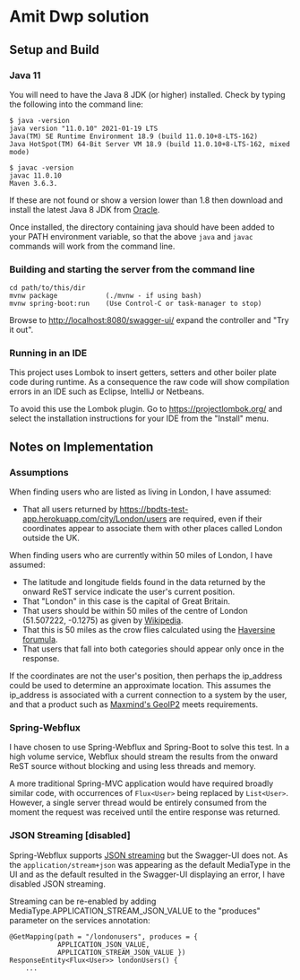 # Amit Dwp solution

## Setup and Build

### Java 11

You will need to have the Java 8 JDK (or higher) installed.  Check by typing the following into the command line:

    $ java -version
    java version "11.0.10" 2021-01-19 LTS
    Java(TM) SE Runtime Environment 18.9 (build 11.0.10+8-LTS-162)
    Java HotSpot(TM) 64-Bit Server VM 18.9 (build 11.0.10+8-LTS-162, mixed mode)
   
    $ javac -version
    javac 11.0.10
    Maven 3.6.3.

If these are not found or show a version lower than 1.8 then download and install the latest Java 8 JDK from [Oracle](https://www.oracle.com/technetwork/java/javase/downloads/index.html).

Once installed, the directory containing java should have been added to your PATH environment variable, so that the above `java` and `javac` commands will work from the command line. 

### Building and starting the server from the command line

    cd path/to/this/dir
    mvnw package            (./mvnw - if using bash)
    mvnw spring-boot:run    (Use Control-C or task-manager to stop)
    
Browse to <http://localhost:8080/swagger-ui/> expand the controller and "Try it out".

### Running in an IDE

This project uses Lombok to insert getters, setters and other boiler plate code during runtime.  As a consequence the raw code will show compilation errors in an IDE such as Eclipse, IntelliJ or Netbeans.

To avoid this use the Lombok plugin. Go to <https://projectlombok.org/> and select the installation instructions for your IDE from the "Install" menu.


## Notes on Implementation

### Assumptions

When finding users who are listed as living in London, I have assumed:

* That all users returned by <https://bpdts-test-app.herokuapp.com/city/London/users> are required, even if their coordinates appear to associate them with other places called London outside the UK.
 
When finding users who are currently within 50 miles of London, I have assumed:

* The latitude and longitude fields found in the data returned by the onward ReST service indicate the user's current position.
* That "London" in this case is the capital of Great Britain.
* That users should be within 50 miles of the centre of London (51.507222, -0.1275) as given by [Wikipedia](https://en.wikipedia.org/wiki/London).
* That this is 50 miles as the crow flies calculated using the [Haversine forumula](https://en.wikipedia.org/wiki/Haversine_formula).
* That users that fall into both categories should appear only once in the response.  

If the coordinates are not the user's position, then perhaps the ip\_address could be used to determine an approximate location.  This assumes the ip_address is associated with a current connection to a system by the user, and that a product such as [Maxmind's GeoIP2](https://www.maxmind.com) meets requirements.
 
### Spring-Webflux

I have chosen to use Spring-Webflux and Spring-Boot to solve this test.
In a high volume service, Webflux should stream the results from the onward ReST source without blocking and using less threads and memory. 

A more traditional Spring-MVC application would have required broadly similar code, with occurrences of `Flux<User>` being replaced by `List<User>`.  However, a single server thread would be entirely consumed from the moment the request was received until the entire response was returned.

### JSON Streaming [disabled]

Spring-Webflux supports [JSON streaming](https://en.wikipedia.org/wiki/JSON_streaming) but the Swagger-UI does not.
As the `application/stream+json` was appearing as the default MediaType in the UI and as the default resulted in the Swagger-UI displaying an error, I have disabled JSON streaming.

Streaming can be re-enabled by adding MediaType.APPLICATION\_STREAM\_JSON\_VALUE to the "produces" parameter on the services annotation:

    @GetMapping(path = "/londonusers", produces = {
                APPLICATION_JSON_VALUE,
                APPLICATION_STREAM_JSON_VALUE })
    ResponseEntity<Flux<User>> londonUsers() {
        ...
